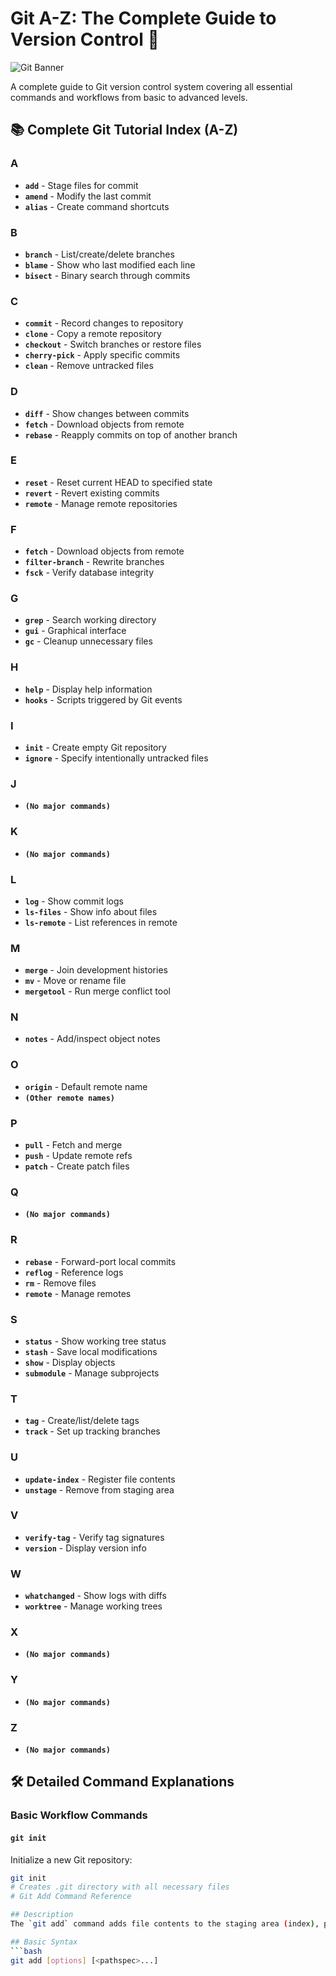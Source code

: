 # Git A-Z: The Complete Guide to Version Control 🚀

![Git Banner](https://git-scm.com/images/logos/downloads/Git-Logo-2Color.png)

A complete  guide to Git version control system covering all essential commands and workflows from basic to advanced levels.

## 📚 Complete Git Tutorial Index (A-Z)

### A
- **`add`** - Stage files for commit
- **`amend`** - Modify the last commit
- **`alias`** - Create command shortcuts

### B
- **`branch`** - List/create/delete branches
- **`blame`** - Show who last modified each line
- **`bisect`** - Binary search through commits

### C
- **`commit`** - Record changes to repository
- **`clone`** - Copy a remote repository
- **`checkout`** - Switch branches or restore files
- **`cherry-pick`** - Apply specific commits
- **`clean`** - Remove untracked files

### D
- **`diff`** - Show changes between commits
- **`fetch`** - Download objects from remote
- **`rebase`** - Reapply commits on top of another branch

### E
- **`reset`** - Reset current HEAD to specified state
- **`revert`** - Revert existing commits
- **`remote`** - Manage remote repositories

### F
- **`fetch`** - Download objects from remote
- **`filter-branch`** - Rewrite branches
- **`fsck`** - Verify database integrity

### G
- **`grep`** - Search working directory
- **`gui`** - Graphical interface
- **`gc`** - Cleanup unnecessary files

### H
- **`help`** - Display help information
- **`hooks`** - Scripts triggered by Git events

### I
- **`init`** - Create empty Git repository
- **`ignore`** - Specify intentionally untracked files

### J
- **`(No major commands)`**

### K
- **`(No major commands)`**

### L
- **`log`** - Show commit logs
- **`ls-files`** - Show info about files
- **`ls-remote`** - List references in remote

### M
- **`merge`** - Join development histories
- **`mv`** - Move or rename file
- **`mergetool`** - Run merge conflict tool

### N
- **`notes`** - Add/inspect object notes

### O
- **`origin`** - Default remote name
- **`(Other remote names)`**

### P
- **`pull`** - Fetch and merge
- **`push`** - Update remote refs
- **`patch`** - Create patch files

### Q
- **`(No major commands)`**

### R
- **`rebase`** - Forward-port local commits
- **`reflog`** - Reference logs
- **`rm`** - Remove files
- **`remote`** - Manage remotes

### S
- **`status`** - Show working tree status
- **`stash`** - Save local modifications
- **`show`** - Display objects
- **`submodule`** - Manage subprojects

### T
- **`tag`** - Create/list/delete tags
- **`track`** - Set up tracking branches

### U
- **`update-index`** - Register file contents
- **`unstage`** - Remove from staging area

### V
- **`verify-tag`** - Verify tag signatures
- **`version`** - Display version info

### W
- **`whatchanged`** - Show logs with diffs
- **`worktree`** - Manage working trees

### X
- **`(No major commands)`**

### Y
- **`(No major commands)`**

### Z
- **`(No major commands)`**

## 🛠 Detailed Command Explanations

### Basic Workflow Commands

#### `git init`
Initialize a new Git repository:
```bash
git init
# Creates .git directory with all necessary files
# Git Add Command Reference

## Description
The `git add` command adds file contents to the staging area (index), preparing them for inclusion in the next commit.

## Basic Syntax
```bash
git add [options] [<pathspec>...]
```

